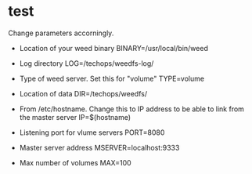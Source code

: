 # test

Change parameters accorningly.

* Location of your weed binary
BINARY=/usr/local/bin/weed 

* Log directory
LOG=/techops/weedfs-log/ 

* Type of weed server. Set this for "volume"
TYPE=volume 

* Location of data
DIR=/techops/weedfs/ 

* From /etc/hostname. Change this to IP address to be able to link from the master server
IP=$(hostname)

* Listening port for vlume servers
PORT=8080 

* Master server address
MSERVER=localhost:9333 

* Max number of volumes
MAX=100
